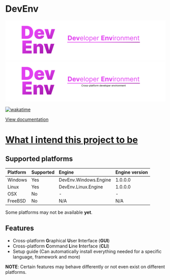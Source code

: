 # DevEnv
![Github Banner](images/banner_dark.png#gh-dark-mode-only)
![Github Banner](images/banner_light.png#gh-light-mode-only)

[![wakatime](https://wakatime.com/badge/user/3d505310-fc63-44c4-97c5-9f2c6c91114b/project/4a6fdd5f-1088-4be7-bbc0-3dd0c7d18cde.svg)](https://wakatime.com/badge/user/3d505310-fc63-44c4-97c5-9f2c6c91114b/project/4a6fdd5f-1088-4be7-bbc0-3dd0c7d18cde)

[View documentation](/docs/README.md)

# [What I intend this project to be](/Project.md)

## Supported platforms
| Platform | Supported | Engine                | Engine version |
| :------- | :-------- | :-------------------- | :------------- |
| Windows  | Yes       | DevEnv.Windows.Engine | 1.0.0.0        |
| Linux    | Yes       | DevEnv.Linux.Engine   | 1.0.0.0        |
| OSX      | No        | -                     | -              |
| FreeBSD  | No        | N/A                   | N/A            |

Some platforms may not be available **yet**.

## Features
- Cross-platform **G**raphical **U**ser **I**nterface (**GUI**)
- Cross-platform **C**ommand **L**ine **I**nterface (**CLI**)
- Setup guide (Can automatically install everything needed for a specific language, framework and more)

**NOTE**: Certain features may behave differently or not even exist on different platforms.